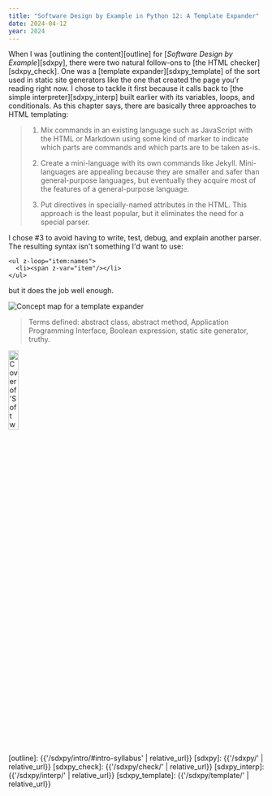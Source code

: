 ```yaml
---
title: "Software Design by Example in Python 12: A Template Expander"
date: 2024-04-12
year: 2024
---
```


When I was [outlining the content][outline] for [*Software Design by Example*][sdxpy],
there were two natural follow-ons to [the HTML checker][sdxpy_check].
One was a [template expander][sdxpy_template] of the sort used in static site generators
like the one that created the page you'r reading right now.
I chose to tackle it first because it calls back to
[the simple interpreter][sdxpy_interp] built earlier
with its variables, loops, and conditionals.
As this chapter says,
there are basically three approaches to HTML templating:

> 1.  Mix commands in an existing language such as JavaScript with the HTML or Markdown
>     using some kind of marker to indicate which parts are commands
>     and which parts are to be taken as-is.
>
> 2.  Create a mini-language with its own commands like Jekyll.
>     Mini-languages are appealing because they are smaller and safer than general-purpose languages,
>     but eventually they acquire most of the features of a general-purpose language.
>
> 3.  Put directives in specially-named attributes in the HTML.
>     This approach is the least popular,
>     but it eliminates the need for a special parser.

I chose #3 to avoid having to write, test, debug, and explain another parser.
The resulting syntax isn't something I'd want to use:

```
<ul z-loop="item:names">
  <li><span z-var="item"/></li>
</ul>
```

but it does the job well enough.

<img class="centered" src="{{'/sdxpy/template/concept_map.svg' | relative_url}}" alt="Concept map for a template expander"/>

> Terms defined: abstract class, abstract method, Application Programming Interface, Boolean expression, static site generator, truthy.

<a href="https://www.routledge.com/Software-Design-by-Example-A-Tool-Based-Introduction-with-Python/Wilson/p/book/9781032725215"><img src="{{'/sdxpy/sdxpy-cover.png' | relative_url}}" alt="Cover of 'Software Design by Example'" width="20%" class="centered">
</a>

[outline]: {{'/sdxpy/intro/#intro-syllabus' | relative_url}}
[sdxpy]: {{'/sdxpy/' | relative_url}}
[sdxpy_check]: {{'/sdxpy/check/' | relative_url}}
[sdxpy_interp]: {{'/sdxpy/interp/' | relative_url}}
[sdxpy_template]: {{'/sdxpy/template/' | relative_url}}
